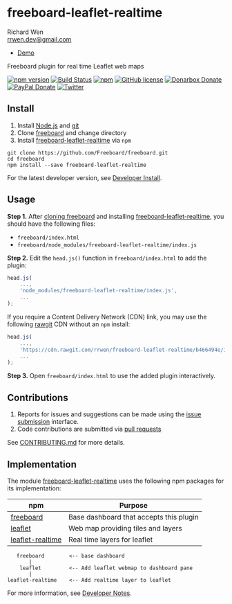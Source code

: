 # freeboard-leaflet-realtime

Richard Wen  
rrwen.dev@gmail.com  

* [Demo](https://rrwen.github.io/freeboard-leaflet-realtime/)

Freeboard plugin for real time Leaflet web maps

[![npm version](https://badge.fury.io/js/freeboard-leaflet-realtime.svg)](https://badge.fury.io/js/freeboard-leaflet-realtime)
[![Build Status](https://travis-ci.org/rrwen/freeboard-leaflet-realtime.svg?branch=master)](https://travis-ci.org/rrwen/freeboard-leaflet-realtime)
[![npm](https://img.shields.io/npm/dt/freeboard-leaflet-realtime.svg)](https://www.npmjs.com/package/freeboard-leaflet-realtime)
[![GitHub license](https://img.shields.io/github/license/rrwen/freeboard-leaflet-realtime.svg)](https://github.com/rrwen/freeboard-leaflet-realtime/blob/master/LICENSE)
[![Donarbox Donate](https://img.shields.io/badge/donate-Donarbox-yellow.svg)](https://donorbox.org/rrwen)
[![PayPal Donate](https://img.shields.io/badge/donate-PayPal-yellow.svg)](https://www.paypal.com/cgi-bin/webscr?cmd=_s-xclick&hosted_button_id=NQNSAHK5X46D2)
[![Twitter](https://img.shields.io/twitter/url/https/github.com/rrwen/freeboard-leaflet-realtime.svg?style=social)](https://twitter.com/intent/tweet?text=Freeboard%20plugin%20for%20real%20time%20Leaflet%20web%20maps:%20https%3A%2F%2Fgithub.com%2Frrwen%2Ffreeboard-leaflet-realtime%20%23nodejs%20%23npm)

## Install

1. Install [Node.js](https://nodejs.org) and [git](https://git-scm.com/)
2. Clone [freeboard](https://github.com/Freeboard/freeboard) and change directory
3. Install [freeboard-leaflet-realtime](https://github.com/rrwen/freeboard-leaflet-realtime) via `npm`

```
git clone https://github.com/Freeboard/freeboard.git
cd freeboard
npm install --save freeboard-leaflet-realtime
```

For the latest developer version, see [Developer Install](NOTES.md#developer-install).

## Usage

**Step 1.** After [cloning freeboard](#install) and installing [freeboard-leaflet-realtime](https://github.com/rrwen/freeboard-leaflet-realtime), you should have the following files:

* `freeboard/index.html`
* `freeboard/node_modules/freeboard-leaflet-realtime/index.js`

**Step 2.** Edit the `head.js()` function in `freeboard/index.html` to add the plugin:

```javascript
head.js(
	...,
	'node_modules/freeboard-leaflet-realtime/index.js',
	...
);
```

If you require a Content Delivery Network (CDN) link, you may use the following [rawgit](https://rawgit.com/) CDN without an `npm` install:

```javascript
head.js(
	...,
	'https://cdn.rawgit.com/rrwen/freeboard-leaflet-realtime/b466494e/index.js',
	...
);
```

**Step 3.** Open `freeboard/index.html` to use the added plugin interactively.

## Contributions

1. Reports for issues and suggestions can be made using the [issue submission](https://github.com/rrwen/freeboard-leaflet-realtime/issues) interface.
2. Code contributions are submitted via [pull requests](https://github.com/rrwen/freeboard-leaflet-realtime/pulls)

See [CONTRIBUTING.md](CONTRIBUTING.md) for more details.

## Implementation

The module [freeboard-leaflet-realtime](https://www.npmjs.com/package/freeboard-leaflet-realtime) uses the following npm packages for its implementation:

npm | Purpose
--- | ---
[freeboard](https://www.npmjs.com/package/freeboard) | Base dashboard that accepts this plugin
[leaflet](http://leafletjs.com/) | Web map providing tiles and layers
[leaflet-realtime](https://www.npmjs.com/package/leaflet-realtime) | Real time layers for leaflet


```
   freeboard        <-- base dashboard
       |
    leaflet         <-- Add leaflet webmap to dashboard pane
       |
leaflet-realtime    <-- Add realtime layer to leaflet
```

For more information, see [Developer Notes](NOTES.md).
